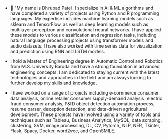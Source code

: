 - 👋 "My name is Dhrupad Patel. I specialize in AI & ML algorithms and have completed a variety of projects using Python and R programming languages. My expertise includes machine learning models such as sklearn and TensorFlow, as well as deep learning models such as multilayer perceptron and convolutional neural networks. I have applied these models to various classification and regression tasks, including natural language processing projects using transformer models and audio datasets. I have also worked with time series data for visualization and prediction using RNN and LSTM models.

- I hold a Master of Engineering degree in Automatic Control and Robotics from M.S. University Baroda and have a strong foundation in advanced engineering concepts. I am dedicated to staying current with the latest technologies and approaches in the field and am always looking to further develop my skills and knowledge.

- I have worked on a range of projects including e-commerce consumer data analysis, online retailer consumer supply-demand analysis, electric fraud consumer analysis, P&ID object detection automation process, resume parser, deception detection, and data-driven agricultural development. These projects have involved using a variety of tools and techniques such as Tableau, Business Analytics, MySQL, data scraping, clustering, SVM, image processing, DL, CV, Pytorch, NLP, NER, Tkinter, Flask, Spacy, Docker, word2vec, and OpenSMILE.



<!---
DpD-Nightmare/DpD-Nightmare is a ✨ special ✨ repository because its `README.md` (this file) appears on your GitHub profile.
You can click the Preview link to take a look at your changes.
--->
